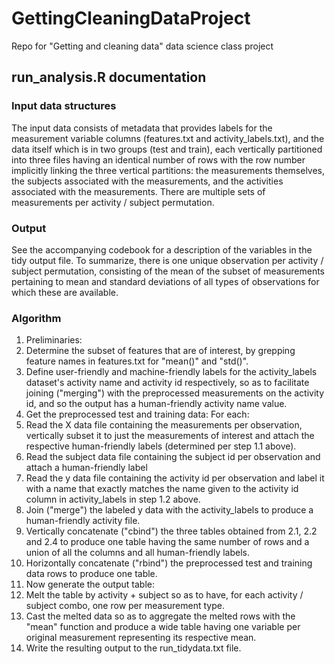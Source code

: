 # GettingCleaningDataProject
Repo for "Getting and cleaning data" data science class project

## run_analysis.R documentation

### Input data structures

The input data consists of metadata that provides labels for the measurement variable columns (features.txt and activity_labels.txt), and the data itself which is in two groups (test and train), each vertically partitioned into three files having an identical number of rows with the row number implicitly linking the three vertical partitions: the measurements themselves, the subjects associated with the measurements, and the activities associated with the measurements.  There are multiple sets of measurements per activity / subject permutation.

### Output

See the accompanying codebook for a description of the variables in the tidy output file.  To summarize, there is one unique observation per activity / subject permutation, consisting of the mean of the subset of measurements pertaining to mean and standard deviations of all types of observations for which these are available.

### Algorithm

1. Preliminaries:  
  1. Determine the subset of features that are of interest, by grepping feature names in features.txt for "mean()" and "std()".
  2. Define user-friendly and machine-friendly labels for the activity_labels dataset's activity name and activity id respectively, so as to facilitate joining ("merging") with the preprocessed measurements on the activity id, and so the output has a human-friendly activity name value.
2. Get the preprocessed test and training data:  For each:
  1. Read the X data file containing the measurements per observation, vertically subset it to just the measurements of interest and attach the respective human-friendly labels (determined per step 1.1 above).
  2. Read the subject data file containing the subject id per observation and attach a human-friendly label
  3. Read the y data file containing the activity id per observation and label it with a name that exactly matches the name given to the activity id column in activity_labels in step 1.2 above.
  4. Join ("merge") the labeled y data with the activity_labels to produce a human-friendly activity file.
  5. Vertically concatenate ("cbind") the three tables obtained from 2.1, 2.2 and 2.4 to produce one table having the same number of rows and a union of all the columns and all human-friendly labels.
3. Horizontally concatenate ("rbind") the preprocessed test and training data rows to produce one table.
4. Now generate the output table:
  1. Melt the table by activity + subject so as to have, for each activity / subject combo, one row per measurement type.
  2. Cast the melted data so as to aggregate the melted rows with the "mean" function and produce a wide table having one variable per original measurement representing its respective mean.
  3. Write the resulting output to the run_tidydata.txt file.

